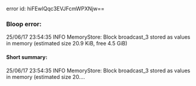 error id: hiFEwlQqc3EVJFcmWPXNjw==
### Bloop error:

25/06/17 23:54:35 INFO MemoryStore: Block broadcast_3 stored as values in memory (estimated size 20.9 KiB, free 4.5 GiB)
#### Short summary: 

25/06/17 23:54:35 INFO MemoryStore: Block broadcast_3 stored as values in memory (estimated size 20....